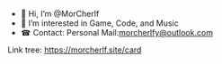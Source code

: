- 👋 Hi, I’m @MorCherlf
- 👀 I’m interested in Game, Code, and Music
- ☎ Contact: Personal Mail:morcherlfy@outlook.com

Link tree: https://morcherlf.site/card